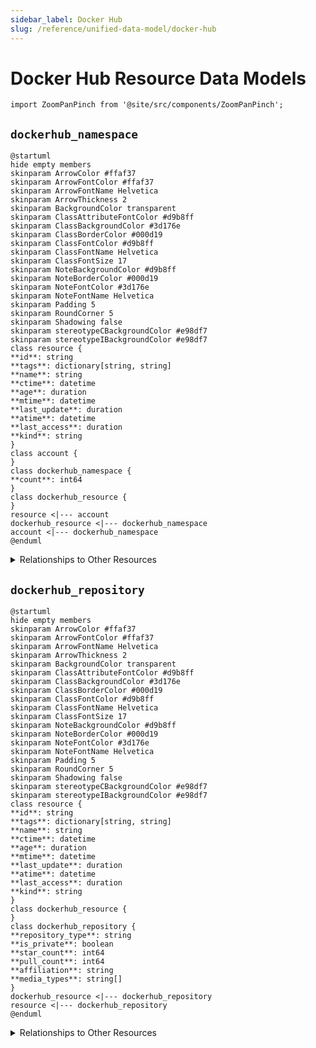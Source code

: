 ```yaml
---
sidebar_label: Docker Hub
slug: /reference/unified-data-model/docker-hub
---
```


# Docker Hub Resource Data Models

```mdx-code-block
import ZoomPanPinch from '@site/src/components/ZoomPanPinch';
```

## `dockerhub_namespace`

<ZoomPanPinch>

```kroki imgType="plantuml" imgAlt="Diagram of dockerhub_namespace data model"
@startuml
hide empty members
skinparam ArrowColor #ffaf37
skinparam ArrowFontColor #ffaf37
skinparam ArrowFontName Helvetica
skinparam ArrowThickness 2
skinparam BackgroundColor transparent
skinparam ClassAttributeFontColor #d9b8ff
skinparam ClassBackgroundColor #3d176e
skinparam ClassBorderColor #000d19
skinparam ClassFontColor #d9b8ff
skinparam ClassFontName Helvetica
skinparam ClassFontSize 17
skinparam NoteBackgroundColor #d9b8ff
skinparam NoteBorderColor #000d19
skinparam NoteFontColor #3d176e
skinparam NoteFontName Helvetica
skinparam Padding 5
skinparam RoundCorner 5
skinparam Shadowing false
skinparam stereotypeCBackgroundColor #e98df7
skinparam stereotypeIBackgroundColor #e98df7
class resource {
**id**: string
**tags**: dictionary[string, string]
**name**: string
**ctime**: datetime
**age**: duration
**mtime**: datetime
**last_update**: duration
**atime**: datetime
**last_access**: duration
**kind**: string
}
class account {
}
class dockerhub_namespace {
**count**: int64
}
class dockerhub_resource {
}
resource <|--- account
dockerhub_resource <|--- dockerhub_namespace
account <|--- dockerhub_namespace
@enduml
```

</ZoomPanPinch>

<details>
<summary>Relationships to Other Resources</summary>
<div>
<ZoomPanPinch>

```kroki imgType="plantuml" imgAlt="Diagram of dockerhub_namespace resource relationships"
@startuml
hide empty members
skinparam ArrowColor #ffaf37
skinparam ArrowFontColor #ffaf37
skinparam ArrowFontName Helvetica
skinparam ArrowThickness 2
skinparam BackgroundColor transparent
skinparam ClassAttributeFontColor #d9b8ff
skinparam ClassBackgroundColor #3d176e
skinparam ClassBorderColor #000d19
skinparam ClassFontColor #d9b8ff
skinparam ClassFontName Helvetica
skinparam ClassFontSize 17
skinparam NoteBackgroundColor #d9b8ff
skinparam NoteBorderColor #000d19
skinparam NoteFontColor #3d176e
skinparam NoteFontName Helvetica
skinparam Padding 5
skinparam RoundCorner 5
skinparam Shadowing false
skinparam stereotypeCBackgroundColor #e98df7
skinparam stereotypeIBackgroundColor #e98df7
class dockerhub_namespace {
}
@enduml
```

</ZoomPanPinch>
</div>
</details>

## `dockerhub_repository`

<ZoomPanPinch>

```kroki imgType="plantuml" imgAlt="Diagram of dockerhub_repository data model"
@startuml
hide empty members
skinparam ArrowColor #ffaf37
skinparam ArrowFontColor #ffaf37
skinparam ArrowFontName Helvetica
skinparam ArrowThickness 2
skinparam BackgroundColor transparent
skinparam ClassAttributeFontColor #d9b8ff
skinparam ClassBackgroundColor #3d176e
skinparam ClassBorderColor #000d19
skinparam ClassFontColor #d9b8ff
skinparam ClassFontName Helvetica
skinparam ClassFontSize 17
skinparam NoteBackgroundColor #d9b8ff
skinparam NoteBorderColor #000d19
skinparam NoteFontColor #3d176e
skinparam NoteFontName Helvetica
skinparam Padding 5
skinparam RoundCorner 5
skinparam Shadowing false
skinparam stereotypeCBackgroundColor #e98df7
skinparam stereotypeIBackgroundColor #e98df7
class resource {
**id**: string
**tags**: dictionary[string, string]
**name**: string
**ctime**: datetime
**age**: duration
**mtime**: datetime
**last_update**: duration
**atime**: datetime
**last_access**: duration
**kind**: string
}
class dockerhub_resource {
}
class dockerhub_repository {
**repository_type**: string
**is_private**: boolean
**star_count**: int64
**pull_count**: int64
**affiliation**: string
**media_types**: string[]
}
dockerhub_resource <|--- dockerhub_repository
resource <|--- dockerhub_repository
@enduml
```

</ZoomPanPinch>

<details>
<summary>Relationships to Other Resources</summary>
<div>
<ZoomPanPinch>

```kroki imgType="plantuml" imgAlt="Diagram of dockerhub_repository resource relationships"
@startuml
hide empty members
skinparam ArrowColor #ffaf37
skinparam ArrowFontColor #ffaf37
skinparam ArrowFontName Helvetica
skinparam ArrowThickness 2
skinparam BackgroundColor transparent
skinparam ClassAttributeFontColor #d9b8ff
skinparam ClassBackgroundColor #3d176e
skinparam ClassBorderColor #000d19
skinparam ClassFontColor #d9b8ff
skinparam ClassFontName Helvetica
skinparam ClassFontSize 17
skinparam NoteBackgroundColor #d9b8ff
skinparam NoteBorderColor #000d19
skinparam NoteFontColor #3d176e
skinparam NoteFontName Helvetica
skinparam Padding 5
skinparam RoundCorner 5
skinparam Shadowing false
skinparam stereotypeCBackgroundColor #e98df7
skinparam stereotypeIBackgroundColor #e98df7
class dockerhub_repository {
}
@enduml
```

</ZoomPanPinch>
</div>
</details>

